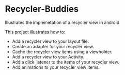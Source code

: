 # Recycler-Buddies
Illustrates the implemetation of a recycler view in android.

This project illustrates how to:<br>
- Add a recycler view to your layout file.
- Create an adapter for your recycler view.
- Cache the recycler view items using a viewholder.
- Add a recycler view to your Activity.
- Add a click listener to the items of your recycler view.
- Add animations to your recycler view items.

